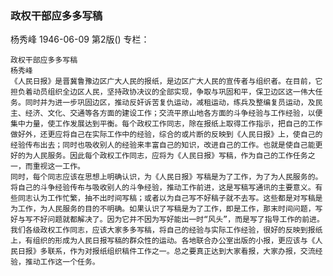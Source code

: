 ### 政权干部应多多写稿
杨秀峰
1946-06-09
第2版()
专栏：

    政权干部应多多写稿
    杨秀峰
    《人民日报》是晋冀鲁豫边区广大人民的报纸，是边区广大人民的宣传者与组织者。在目前，它担负着动员组织全边区人民，坚持政协决议的全部实现，争取与巩固和平，保卫边区这一伟大任务。同时并为进一步巩固边区，推动反奸诉苦复仇运动，减租运动，练兵及整编复员运动，及民主、经济、文化、交通等各方面的建设工作；交流平原山地各方面的斗争经验与工作经验，以便集中力量，使工作发展达到平衡。每个政权工作同志，除在报纸上取得工作指示，把自己的工作做好外，还更应将自己在实际工作中的经验，综合的或片断的反映到《人民日报》上，使自己的经验传布出去；同时也吸收别人的经验来丰富自己的知识，改进自己的工作。也就是使自己能更好的为人民服务。因此每个政权工作同志，应将为《人民日报》写稿，作为自己的工作任务之一，而重视这一工作。
    同时，每个同志应该在思想上明确认识，为《人民日报》写稿是为了工作，为了为人民服务的。将自己的斗争经验传布与吸收别人的斗争经验，推动工作前进，这是写稿写通讯的主要意义。有些同志认为工作忙繁，抽不出时间写稿；或者以为自己写不好稿子就不去写。这些都是对写稿是为工作，为人民服务的目的不明确。如果认识了写稿是为了工作，即是工作，那末时间问题，写好与写不好问题就都解决了。因为它并不因为写好能出一时“风头”，而是写了指导工作的前进。我们各级政权工作同志，应该大家多多写稿，将自己的经验与实际工作经验，很好的反映到报纸上，有组织的形成为人民日报写稿的群众性的运动。各地联合办公室出版的小报，更应该与《人民日报》多联系，作为对报纸组织稿件工作之一。总之要真正达到大家看报，大家办报，交流经验，推动工作这一个任务。
